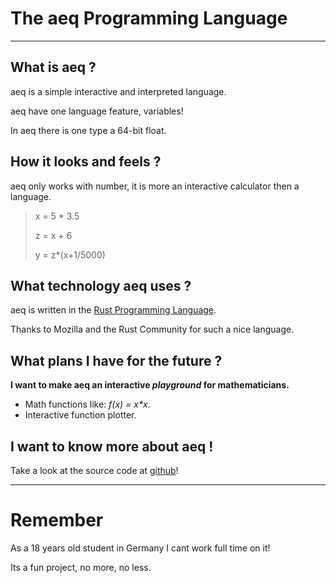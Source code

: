 The aeq Programming Language
============================

***

What is aeq ?
-------------

aeq is a simple interactive and interpreted language.

aeq have one language feature, variables!

In aeq there is one type a 64-bit float.

How it looks and feels ?
------------------------

aeq only works with number, it is more an interactive calculator then a language.

> x = 5 * 3.5
> 
> z = x + 6
> 
> y = z*(x+1/5000)

What technology aeq uses ?
--------------------------

aeq is written in the [Rust Programming Language](http://www.rust-lang.org/).

Thanks to Mozilla and the Rust Community for such a nice language.

What plans I have for the future ?
----------------------------------

__I want to make aeq an interactive *playground* for mathematicians.__

* Math functions like: _f(x) = x*x_.
* Interactive function plotter.

I want to know more about aeq !
-------------------------------

Take a look at the source code at [github](https://github.com/aeqwa/aeq)!

***

Remember
========

As a 18 years old student in Germany I cant work full time on it!

Its a fun project, no more, no less. 
